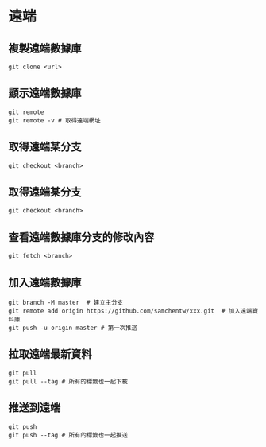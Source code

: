 # 遠端

## 複製遠端數據庫
```
git clone <url>
```

## 顯示遠端數據庫
```
git remote
git remote -v # 取得遠端網址
```

## 取得遠端某分支
```
git checkout <branch>
```


## 取得遠端某分支
```
git checkout <branch>
```

## 查看遠端數據庫分支的修改內容
```
git fetch <branch>
```

## 加入遠端數據庫
```
git branch -M master  # 建立主分支
git remote add origin https://github.com/samchentw/xxx.git  # 加入遠端資料庫
git push -u origin master # 第一次推送
```

## 拉取遠端最新資料
```
git pull
git pull --tag # 所有的標籤也一起下載
```

## 推送到遠端
```
git push
git push --tag # 所有的標籤也一起推送
```